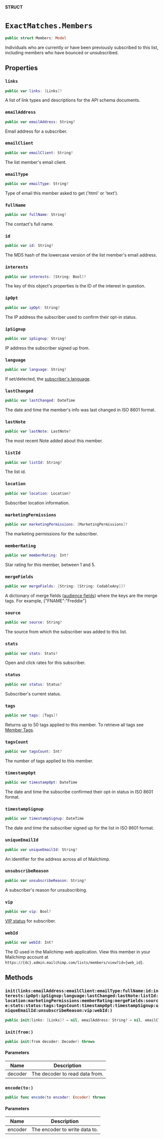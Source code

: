 **STRUCT**

# `ExactMatches.Members`

```swift
public struct Members: Model
```

Individuals who are currently or have been previously subscribed to this list, including members who have bounced or unsubscribed.

## Properties
### `links`

```swift
public var links: [Links]?
```

A list of link types and descriptions for the API schema documents.

### `emailAddress`

```swift
public var emailAddress: String?
```

Email address for a subscriber.

### `emailClient`

```swift
public var emailClient: String?
```

The list member's email client.

### `emailType`

```swift
public var emailType: String?
```

Type of email this member asked to get ('html' or 'text').

### `fullName`

```swift
public var fullName: String?
```

The contact's full name.

### `id`

```swift
public var id: String?
```

The MD5 hash of the lowercase version of the list member's email address.

### `interests`

```swift
public var interests: [String: Bool]?
```

The key of this object's properties is the ID of the interest in question.

### `ipOpt`

```swift
public var ipOpt: String?
```

The IP address the subscriber used to confirm their opt-in status.

### `ipSignup`

```swift
public var ipSignup: String?
```

IP address the subscriber signed up from.

### `language`

```swift
public var language: String?
```

If set/detected, the [subscriber's language](https://mailchimp.com/help/view-and-edit-contact-languages/).

### `lastChanged`

```swift
public var lastChanged: DateTime
```

The date and time the member's info was last changed in ISO 8601 format.

### `lastNote`

```swift
public var lastNote: LastNote?
```

The most recent Note added about this member.

### `listId`

```swift
public var listId: String?
```

The list id.

### `location`

```swift
public var location: Location?
```

Subscriber location information.

### `marketingPermissions`

```swift
public var marketingPermissions: [MarketingPermissions]?
```

The marketing permissions for the subscriber.

### `memberRating`

```swift
public var memberRating: Int?
```

Star rating for this member, between 1 and 5.

### `mergeFields`

```swift
public var mergeFields: [String: [String: CodableAny]]?
```

A dictionary of merge fields ([audience fields](https://mailchimp.com/help/getting-started-with-merge-tags/)) where the keys are the merge tags. For example, {"FNAME":"Freddie"}

### `source`

```swift
public var source: String?
```

The source from which the subscriber was added to this list.

### `stats`

```swift
public var stats: Stats?
```

Open and click rates for this subscriber.

### `status`

```swift
public var status: Status?
```

Subscriber's current status.

### `tags`

```swift
public var tags: [Tags]?
```

Returns up to 50 tags applied to this member. To retrieve all tags see [Member Tags](https://mailchimp.com/developer/marketing/api/list-member-tags/).

### `tagsCount`

```swift
public var tagsCount: Int?
```

The number of tags applied to this member.

### `timestampOpt`

```swift
public var timestampOpt: DateTime
```

The date and time the subscribe confirmed their opt-in status in ISO 8601 format.

### `timestampSignup`

```swift
public var timestampSignup: DateTime
```

The date and time the subscriber signed up for the list in ISO 8601 format.

### `uniqueEmailId`

```swift
public var uniqueEmailId: String?
```

An identifier for the address across all of Mailchimp.

### `unsubscribeReason`

```swift
public var unsubscribeReason: String?
```

A subscriber's reason for unsubscribing.

### `vip`

```swift
public var vip: Bool?
```

[VIP status](https://mailchimp.com/help/designate-and-send-to-vip-contacts/) for subscriber.

### `webId`

```swift
public var webId: Int?
```

The ID used in the Mailchimp web application. View this member in your Mailchimp account at `https://{dc}.admin.mailchimp.com/lists/members/view?id={web_id}`.

## Methods
### `init(links:emailAddress:emailClient:emailType:fullName:id:interests:ipOpt:ipSignup:language:lastChanged:lastNote:listId:location:marketingPermissions:memberRating:mergeFields:source:stats:status:tags:tagsCount:timestampOpt:timestampSignup:uniqueEmailId:unsubscribeReason:vip:webId:)`

```swift
public init(links: [Links]? = nil, emailAddress: String? = nil, emailClient: String? = nil, emailType: String? = nil, fullName: String? = nil, id: String? = nil, interests: [String: Bool]? = nil, ipOpt: String? = nil, ipSignup: String? = nil, language: String? = nil, lastChanged: Date? = nil, lastNote: LastNote? = nil, listId: String? = nil, location: Location? = nil, marketingPermissions: [MarketingPermissions]? = nil, memberRating: Int? = nil, mergeFields: [String: [String: CodableAny]]? = nil, source: String? = nil, stats: Stats? = nil, status: Status? = nil, tags: [Tags]? = nil, tagsCount: Int? = nil, timestampOpt: Date? = nil, timestampSignup: Date? = nil, uniqueEmailId: String? = nil, unsubscribeReason: String? = nil, vip: Bool? = nil, webId: Int? = nil)
```

### `init(from:)`

```swift
public init(from decoder: Decoder) throws
```

#### Parameters

| Name | Description |
| ---- | ----------- |
| decoder | The decoder to read data from. |

### `encode(to:)`

```swift
public func encode(to encoder: Encoder) throws
```

#### Parameters

| Name | Description |
| ---- | ----------- |
| encoder | The encoder to write data to. |

